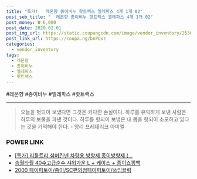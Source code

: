 ```yaml
--- 
title: "특가!   레몬향 종이비누 핫트랙스 엘레파스 4개 1개 02" 
post_sub_title: "  레몬향 종이비누 핫트랙스 엘레파스 4개 1개 02" 
post_money: ₩ 6,000 
post_date: 2020.02.01 
post_img_url: https://static.coupangcdn.com/image/vendor_inventory/2530/183c4c8f0c12cb0009dafc1314d2f86aace5b8a8971f176a11deba6a76e3.jpg 
post_link_url: https://coupa.ng/bnPQxz 
categories: 
  - vendor_inventory 
tags: 
  - 레몬향 
  - 종이비누 
  - 엘레파스 
  - 핫트랙스 
--- 
```

  #레몬향 #종이비누 #엘레파스 #핫트랙스 
<hr> 

> 오늘을 헛되이 보냈다면 그것은 커다란 손실이다. 하루를 유익하게 보낸 사람은 하루의 보물을 파낸 것이다. 하루를 헛되이 보냄은 내 몸을 헛되이 소모하고 있다는 것을 기억해야 한다. - 앙리 프레데리크 아미엘 


### POWER LINK

* <a href="https://blog.naver.com/santokki14/221790394744" target="_blank">[특가] 리틀트리 섬머린넨 차량용 방향제 종이방향제 (...</a>
* <a href="https://blog.naver.com/santokki14/221784336558" target="_blank">송월타월 40수고급순수 샤워가운 L + 케이스 + 종이쇼핑백</a>
* <a href="https://blog.naver.com/santokki14/221785652636" target="_blank">2000 페이퍼토이/종이/SC편의점페이퍼토이/쓰임끌림</a>
